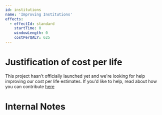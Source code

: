 ```yaml
---
id: institutions
name: 'Improving Institutions'
effects:
  - effectId: standard
    startTime: 0
    windowLength: 0
    costPerQALY: 625
---
```


# Justification of cost per life

This project hasn't officially launched yet and we're looking for help improving our cost per life estimates.
If you'd like to help, read about how you can contribute [here](https://github.com/impactlist/impactlist/blob/master/CONTRIBUTING.md)

# Internal Notes
